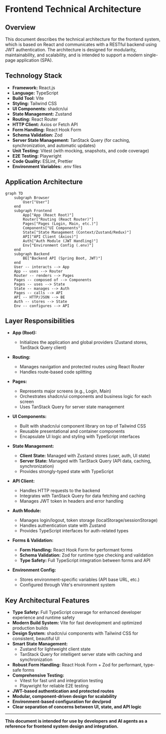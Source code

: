 # Frontend Technical Architecture

## Overview
This document describes the technical architecture for the frontend system, which is based on React and communicates with a RESTful backend using JWT authentication. The architecture is designed for modularity, maintainability, and scalability, and is intended to support a modern single-page application (SPA).

## Technology Stack
- **Framework:** React.js
- **Language:** TypeScript
- **Build Tool:** Vite
- **Styling:** Tailwind CSS
- **UI Components:** shadcn/ui
- **State Management:** Zustand
- **Routing:** React Router
- **HTTP Client:** Axios or Fetch API
- **Form Handling:** React Hook Form
- **Schema Validation:** Zod
- **Server State Management:** TanStack Query (for caching, synchronization, and automatic updates)
- **Unit Testing:** Vitest (with mocking, snapshots, and code coverage)
- **E2E Testing:** Playwright
- **Code Quality:** ESLint, Prettier
- **Environment Variables:** .env files

## Application Architecture

```mermaid
graph TD
    subgraph Browser
        User["User"]
    end
    subgraph Frontend
        App["App (React Root)"]
        Router["Routing (React Router)"]
        Pages["Pages (Login, Main, etc.)"]
        Components["UI Components"]
        State["State Management (Context/Zustand/Redux)"]
        API["API Client (Axios)"]
        Auth["Auth Module (JWT Handling)"]
        Env["Environment Config (.env)"]
    end
    subgraph Backend
        BE["Backend API (Spring Boot, JWT)"]
    end
    User -- interacts --> App
    App -- uses --> Router
    Router -- renders --> Pages
    Pages -- composed of --> Components
    Pages -- uses --> State
    State -- manages --> Auth
    Pages -- calls --> API
    API -- HTTP/JSON --> BE
    Auth -- stores --> State
    Env -- configures --> API
```

## Layer Responsibilities

- **App (Root):**
  - Initializes the application and global providers (Zustand stores, TanStack Query client)

- **Routing:**
  - Manages navigation and protected routes using React Router
  - Handles route-based code splitting

- **Pages:**
  - Represents major screens (e.g., Login, Main)
  - Orchestrates shadcn/ui components and business logic for each screen
  - Uses TanStack Query for server state management

- **UI Components:**
  - Built with shadcn/ui component library on top of Tailwind CSS
  - Reusable presentational and container components
  - Encapsulate UI logic and styling with TypeScript interfaces

- **State Management:**
  - **Client State:** Managed with Zustand stores (user, auth, UI state)
  - **Server State:** Managed with TanStack Query (API data, caching, synchronization)
  - Provides strongly-typed state with TypeScript

- **API Client:**
  - Handles HTTP requests to the backend
  - Integrates with TanStack Query for data fetching and caching
  - Manages JWT token in headers and error handling

- **Auth Module:**
  - Manages login/logout, token storage (localStorage/sessionStorage)
  - Handles authentication state with Zustand
  - Provides TypeScript interfaces for auth-related types

- **Forms & Validation:**
  - **Form Handling:** React Hook Form for performant forms
  - **Schema Validation:** Zod for runtime type checking and validation
  - **Type Safety:** Full TypeScript integration between forms and API

- **Environment Config:**
  - Stores environment-specific variables (API base URL, etc.)
  - Configured through Vite's environment system

## Key Architectural Features
- **Type Safety:** Full TypeScript coverage for enhanced developer experience and runtime safety
- **Modern Build System:** Vite for fast development and optimized production builds
- **Design System:** shadcn/ui components with Tailwind CSS for consistent, beautiful UI
- **Smart State Management:** 
  - Zustand for lightweight client state
  - TanStack Query for intelligent server state with caching and synchronization
- **Robust Form Handling:** React Hook Form + Zod for performant, type-safe forms
- **Comprehensive Testing:**
  - Vitest for fast unit and integration testing
  - Playwright for reliable E2E testing
- **JWT-based authentication and protected routes**
- **Modular, component-driven design for scalability**
- **Environment-based configuration for dev/prod**
- **Clear separation of concerns between UI, state, and API logic**

---

**This document is intended for use by developers and AI agents as a reference for frontend system design and integration.** 
